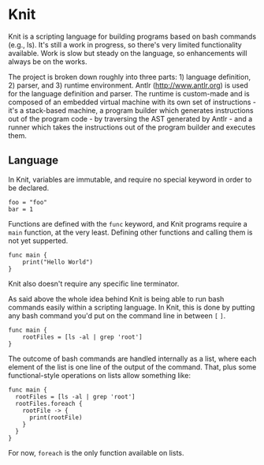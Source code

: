 
# Knit

Knit is a scripting language for building programs based on bash commands (e.g., ls). It's still a work in progress, so there's very limited functionality available. Work is slow but steady on the language, so enhancements will always be on the works.

The project is broken down roughly into three parts: 1) language definition, 2) parser, and 3) runtime environment. Antlr (http://www.antlr.org) is used for the language definition and parser. The runtime is custom-made and is composed of an embedded virtual machine with its own set of instructions - it's a stack-based machine, a program builder which generates instructions out of the program code - by traversing the AST generated by Antlr - and a runner which takes the instructions out of the program builder and executes them.

## Language

In Knit, variables are immutable, and require no special keyword in order to be declared.

    foo = "foo"
    bar = 1

Functions are defined with the `func` keyword, and Knit programs require a `main` function, at the very least. Defining other functions and calling them is not yet supperted.

    func main {
        print("Hello World")
    }

Knit also doesn't require any specific line terminator.

As said above the whole idea behind Knit is being able to run bash commands easily within a scripting language. In Knit, this is done by putting any bash command you'd put on the command line in between `[` `]`.

    func main {
        rootFiles = [ls -al | grep 'root']
    }

The outcome of bash commands are handled internally as a list, where each element of the list is one line of the output of the command. That, plus some functional-style operations on lists allow something like:

    func main {
      rootFiles = [ls -al | grep 'root']
      rootFiles.foreach {
        rootFile -> {
          print(rootFile)
        }
      }
    }

For now, `foreach` is the only function available on lists.
